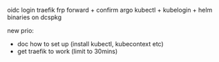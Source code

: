 oidc login
traefik frp forward + confirm
argo
kubectl + kubelogin + helm binaries on dcspkg



new prio:
- doc how to set up (install kubectl, kubecontext etc)
- get traefik to work (limit to 30mins)